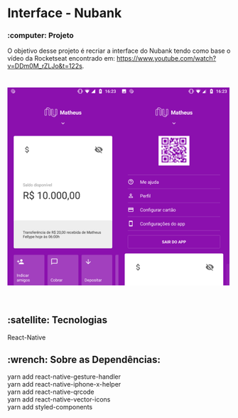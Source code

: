 # Interface - Nubank


<h3>:computer: Projeto</h3>

O objetivo desse projeto é recriar a interface do Nubank tendo como base o vídeo da Rocketseat encontrado em: https://www.youtube.com/watch?v=DDm0M_rZLJo&t=122s.


<h1 >
    <img alt="front" src=".github/front.png" width="250px" align="left"/>
    <img alt="menu" src=".github/menu.png" width=250px" align="center">
</h1>
</h1>

<br/>

<h2><strong>:satellite: Tecnologias</strong></h2>
React-Native <br/>

<h2>:wrench: Sobre as Dependências:</h2>
yarn add react-native-gesture-handler <br/>
yarn add react-native-iphone-x-helper <br/>
yarn add react-native-qrcode <br/>
yarn add react-native-vector-icons <br/>
yarn add styled-components <br/>
